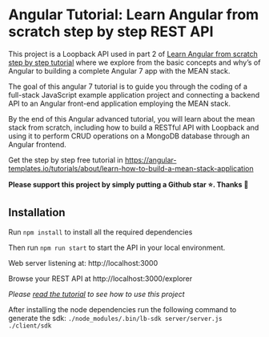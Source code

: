 # Angular Tutorial: Learn Angular from scratch step by step REST API

This project is a Loopback API used in part 2 of [Learn Angular from scratch step by step tutorial](https://angular-templates.io/tutorials/about/learn-angular-from-scratch-step-by-step) where we explore from the basic concepts and why’s of Angular to building a complete Angular 7 app with the MEAN stack.

The goal of this angular 7 tutorial is to guide you through the coding of a full-stack JavaScript example application project and connecting a backend API to an Angular front-end application employing the MEAN stack.

By the end of this Angular advanced tutorial, you will learn about the mean stack from scratch, including how to build a RESTful API with Loopback and using it to perform CRUD operations on a MongoDB database through an Angular frontend.

Get the step by step free tutorial in https://angular-templates.io/tutorials/about/learn-how-to-build-a-mean-stack-application

**Please support this project by simply putting a Github star ⭐. Thanks 🙏**


## Installation

Run `npm install` to install all the required dependencies

Then run `npm run start` to start the API in your local environment.

Web server listening at: http://localhost:3000

Browse your REST API at http://localhost:3000/explorer

*Please [read the tutorial](https://angular-templates.io/tutorials/about/learn-how-to-build-a-mean-stack-application) to see how to use this project*

After installing the node dependencies run the following command to generate the sdk:
`./node_modules/.bin/lb-sdk server/server.js ./client/sdk`
